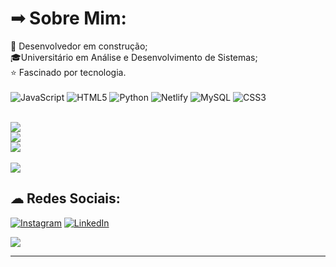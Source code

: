 # ➟ Sobre Mim:
🌱 Desenvolvedor em construção;<br>🎓Universitário em Análise e Desenvolvimento de Sistemas;<br>⭐ Fascinado por tecnologia.<br><br>
![JavaScript](https://img.shields.io/badge/javascript-%23323330.svg?style=for-the-badge&logo=javascript&logoColor=%23F7DF1E) ![HTML5](https://img.shields.io/badge/html5-%23E34F26.svg?style=for-the-badge&logo=html5&logoColor=white) ![Python](https://img.shields.io/badge/python-3670A0?style=for-the-badge&logo=python&logoColor=ffdd54) ![Netlify](https://img.shields.io/badge/netlify-%23000000.svg?style=for-the-badge&logo=netlify&logoColor=#00C7B7) ![MySQL](https://img.shields.io/badge/mysql-%2300f.svg?style=for-the-badge&logo=mysql&logoColor=white) ![CSS3](https://img.shields.io/badge/css3-%231572B6.svg?style=for-the-badge&logo=css3&logoColor=white)<br><br>

![](https://github-readme-stats.vercel.app/api?username=RobsonMCambraia&theme=dark&hide_border=false&include_all_commits=false&count_private=true)<br/>
![](https://github-readme-streak-stats.herokuapp.com/?user=RobsonMCambraia&theme=dark&hide_border=false)<br/>
![](https://github-readme-stats.vercel.app/api/top-langs/?username=RobsonMCambraia&theme=dark&hide_border=false&include_all_commits=false&count_private=true&layout=compact)<br><br>
[![](https://visitcount.itsvg.in/api?id=RobsonMCambraia&icon=5&color=12)](https://visitcount.itsvg.in)


## 	&#9729; Redes Sociais:
[![Instagram](https://img.shields.io/badge/Instagram-%23E4405F.svg?logo=Instagram&logoColor=white)](https://instagram.com/@robson.jpeg) [![LinkedIn](https://img.shields.io/badge/LinkedIn-%230077B5.svg?logo=linkedin&logoColor=white)](https://linkedin.com/in/robson-m-cambraia) 

![](https://quotes-github-readme.vercel.app/api?type=horizontal&theme=radical)

---

<!-- Proudly created with GPRM ( https://gprm.itsvg.in ) -->
